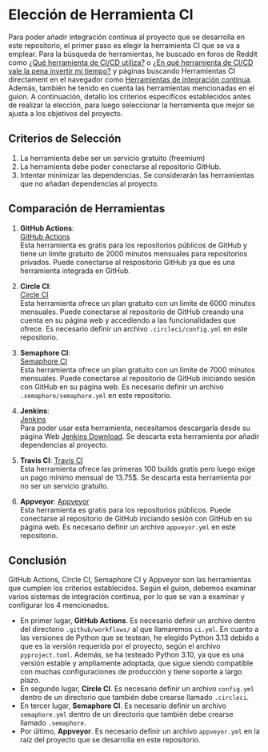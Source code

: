 # Elección de Herramienta CI  

Para poder añadir integración continua al proyecto que se desarrolla en este repositorio, el primer paso es elegir la herramienta CI que se va a emplear. Para la búsqueda de herramientas, he buscado en foros de Reddit como [¿Qué herramienta de CI/CD utiliza?](https://www.reddit.com/r/devops/comments/1hm24sj/which_cicd_tool_do_you_use/?tl=es-es&rdt=51106) o [¿En qué herramienta de CI/CD vale la pena invertir mi tiempo?](https://www.reddit.com/r/devops/comments/12ekx2i/which_cicd_tool_is_the_most_worthy_to_invest_my/?tl=es-es) y páginas buscando Herramientas CI directament en el navegador como [Herramientas de integración continua](https://www.atlassian.com/es/continuous-delivery/continuous-integration/tools). Además, también he tenido en cuenta las herramientas mencionadas en el guion. A continuación, detallo los criterios específicos establecidos antes de realizar la elección, para luego seleccionar la herramienta que mejor se ajusta a los objetivos del proyecto.   

## Criterios de Selección  

1. La herramienta debe ser un servicio gratuito (freemium) 
2. La herramienta debe poder conectarse al repositorio GitHub.  
3. Intentar minimizar las dependencias. Se considerarán las herramientas que no añadan dependencias al proyecto. 

## Comparación de Herramientas  

1. **GitHub Actions**:  
    [GitHub Actions](https://github.com/features/actions)  
    Esta herramienta es gratis para los repositorios públicos de GitHub y tiene un límite gratuito de 2000 minutos mensuales para repositorios privados. Puede conectarse al respositorio GitHub ya que es una herramienta integrada en GitHub.  

2. **Circle CI**:  
    [Circle CI](https://circleci.com/)  
    Esta herramienta ofrece un plan gratuito con un límite de 6000 minutos mensuales. Puede conectarse al repositorio de GitHub creando una cuenta en su página web y accediendo a las funcionalidades que ofrece. Es necesario definir un archivo `.circleci/config.yml` en este repositorio.  

3. **Semaphore CI**:  
    [Semaphore CI](https://semaphoreci.com/)    
    Esta herramienta ofrece un plan gratuito con un límite de 7000 minutos mensuales. Puede conectarse al repositorio de GitHub iniciando sesión con GitHub en su página web. Es necesario definir un archivo `.semaphore/semaphore.yml` en este repositorio.  

4. **Jenkins**:  
    [Jenkins](https://www.jenkins.io/)  
    Para poder usar esta herramienta, necesitamos descargarla desde su página Web [Jenkins Download](https://www.jenkins.io/download/). Se descarta esta herramienta por añadir dependencias al proyecto.   

5. **Travis CI**:
    [Travis CI](https://www.travis-ci.com/)  
    Esta herramienta ofrece las primeras 100 builds gratis pero luego exige un pago mínimo mensual de 13.75$. Se descarta esta herramienta por no ser un servicio gratuito.  

6. **Appveyor**:
    [Appveyor](https://www.appveyor.com/)  
    Esta herramienta es gratis para los repositorios públicos. Puede conectarse al repositorio de GitHub iniciando sesión con GitHub en su página web. Es necesario definir un archivo `appveyor.yml` en este repositorio.  


## Conclusión  

GitHub Actions, Circle CI, Semaphore CI y Appveyor son las herramientas que cumplen los criterios establecidos. Según el guion, debemos examinar varios sistemas de integración continua, por lo que se van a examinar y configurar los 4 mencionados.

- En primer lugar, **GitHub Actions**. Es necesario definir un archivo dentro del directorio `.github/workflows/` al que llamaremos `ci.yml`. En cuanto a las versiones de Python que se testean, he elegido Python 3.13 debido a que es la versión requerida por el proyecto, según el archivo `pyproject.toml`. Además, se ha testeado Python 3.10, ya que es una versión estable y ampliamente adoptada, que sigue siendo compatible con muchas configuraciones de producción y tiene soporte a largo plazo.    
- En segundo lugar, **Circle CI**. Es necesario definir un archivo `config.yml` dentro de un directorio que también debe crearse llamado `.circleci`.
- En tercer lugar, **Semaphore CI**. Es necesario definir un archivo `semaphore.yml` dentro de un directorio que también debe crearse llamado `.semaphore`.
- Por último, **Appveyor**. Es necesario definir un archivo `appveyor.yml` en la raíz del proyecto que se desarrolla en este repositorio.   